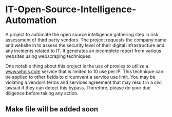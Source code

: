 # IT-Open-Source-Intelligence-Automation
A project to automate the open source intelligence gathering step in risk assessment of third party vendors. The project requests the company name and website in to assess the security level of their digital infrastructure and any incidents related to IT. It generates an incomplete report from various websites using webscraping techniques. 

One notable thing about this project is the use of proxies to utilize a www.whois.com service that is limited to 10 use per IP. This technique can be applied to other fields to circumvent a service use limit. You may be violating a vendors terms and services agreement that may result in a civil lawsuit if they can detect this bypass. Therefore, please do your due diligence before taking any action.
## Make file will be added soon
